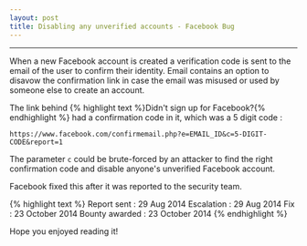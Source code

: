 ```yaml
---
layout: post
title: Disabling any unverified accounts - Facebook Bug
---
```


---

When a new Facebook account is created a verification code is sent to the email of the user to confirm their identity. Email contains an option to disavow the confirmation link in case the email was misused or used by someone else to create an account.

The link behind {% highlight text %}Didn't sign up for Facebook?{% endhighlight %} had a confirmation code in it, which was a 5 digit code :



`https://www.facebook.com/confirmemail.php?e=EMAIL_ID&c=5-DIGIT-CODE&report=1`


The parameter `c` could be brute-forced by an attacker to find the right confirmation code and disable anyone's unverified Facebook account. 

Facebook fixed this after it was reported to the security team.


{% highlight text %}
Report sent : 29 Aug 2014
Escalation : 29 Aug 2014
Fix : 23 October 2014
Bounty awarded : 23 October 2014
{% endhighlight %}

Hope you enjoyed reading it!
